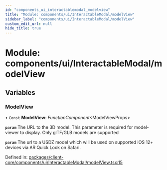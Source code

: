 ```yaml
---
id: "components_ui_interactablemodal_modelview"
title: "Module: components/ui/InteractableModal/modelView"
sidebar_label: "components/ui/InteractableModal/modelView"
custom_edit_url: null
hide_title: true
---
```


# Module: components/ui/InteractableModal/modelView

## Variables

### ModelView

• `Const` **ModelView**: *FunctionComponent*<ModelViewProps\>

**`param`** The URL to the 3D model. This parameter is required for model-viewer to display. Only glTF/GLB models are supported

**`param`** The url to a USDZ model which will be used on supported iOS 12+ devices via AR Quick Look on Safari.

Defined in: [packages/client-core/components/ui/InteractableModal/modelView.tsx:15](https://github.com/xr3ngine/xr3ngine/blob/66a84a950/packages/client-core/components/ui/InteractableModal/modelView.tsx#L15)

